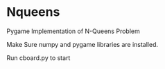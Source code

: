 Nqueens
=======

Pygame Implementation of N-Queens Problem 

Make Sure numpy and pygame libraries are installed.


Run cboard.py to start
